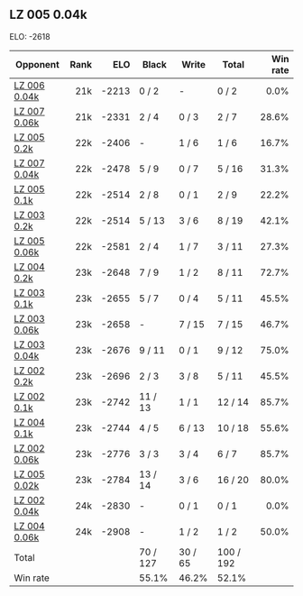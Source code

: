 ## LZ 005 0.04k ##

ELO: -2618

Opponent | Rank | ELO | Black | Write | Total | Win rate
---------|-----:|----:|-------|-------|-------|-------:
[LZ 006 0.04k](LZ%20006%200.04k.md) | 21k | -2213 | 0 / 2 | - | 0 / 2 | 0.0%
[LZ 007 0.06k](LZ%20007%200.06k.md) | 21k | -2331 | 2 / 4 | 0 / 3 | 2 / 7 | 28.6%
[LZ 005 0.2k](LZ%20005%200.2k.md) | 22k | -2406 | - | 1 / 6 | 1 / 6 | 16.7%
[LZ 007 0.04k](LZ%20007%200.04k.md) | 22k | -2478 | 5 / 9 | 0 / 7 | 5 / 16 | 31.3%
[LZ 005 0.1k](LZ%20005%200.1k.md) | 22k | -2514 | 2 / 8 | 0 / 1 | 2 / 9 | 22.2%
[LZ 003 0.2k](LZ%20003%200.2k.md) | 22k | -2514 | 5 / 13 | 3 / 6 | 8 / 19 | 42.1%
[LZ 005 0.06k](LZ%20005%200.06k.md) | 22k | -2581 | 2 / 4 | 1 / 7 | 3 / 11 | 27.3%
[LZ 004 0.2k](LZ%20004%200.2k.md) | 23k | -2648 | 7 / 9 | 1 / 2 | 8 / 11 | 72.7%
[LZ 003 0.1k](LZ%20003%200.1k.md) | 23k | -2655 | 5 / 7 | 0 / 4 | 5 / 11 | 45.5%
[LZ 003 0.06k](LZ%20003%200.06k.md) | 23k | -2658 | - | 7 / 15 | 7 / 15 | 46.7%
[LZ 003 0.04k](LZ%20003%200.04k.md) | 23k | -2676 | 9 / 11 | 0 / 1 | 9 / 12 | 75.0%
[LZ 002 0.2k](LZ%20002%200.2k.md) | 23k | -2696 | 2 / 3 | 3 / 8 | 5 / 11 | 45.5%
[LZ 002 0.1k](LZ%20002%200.1k.md) | 23k | -2742 | 11 / 13 | 1 / 1 | 12 / 14 | 85.7%
[LZ 004 0.1k](LZ%20004%200.1k.md) | 23k | -2744 | 4 / 5 | 6 / 13 | 10 / 18 | 55.6%
[LZ 002 0.06k](LZ%20002%200.06k.md) | 23k | -2776 | 3 / 3 | 3 / 4 | 6 / 7 | 85.7%
[LZ 005 0.02k](LZ%20005%200.02k.md) | 23k | -2784 | 13 / 14 | 3 / 6 | 16 / 20 | 80.0%
[LZ 002 0.04k](LZ%20002%200.04k.md) | 24k | -2830 | - | 0 / 1 | 0 / 1 | 0.0%
[LZ 004 0.06k](LZ%20004%200.06k.md) | 24k | -2908 | - | 1 / 2 | 1 / 2 | 50.0%
Total | | | 70 / 127 | 30 / 65 | 100 / 192 | 
Win rate| | | 55.1% | 46.2% | 52.1% | 
